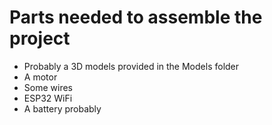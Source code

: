 # Parts needed to assemble the project

- Probably a 3D models provided in the Models folder
- A motor
- Some wires
- ESP32 WiFi
- A battery probably

